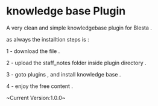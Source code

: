 knowledge base Plugin
======================

A very clean and simple knowledgebase plugin for Blesta . 

as always the installtion steps is :

1 - download the file .

2 - upload the staff_notes folder inside plugin directory .

3 - goto plugins , and install knowledge base .

4 - enjoy the free content .

~Current Version:1.0.0~
